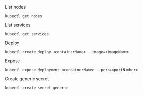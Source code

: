 List nodes
```
kubectl get nodes
```

List services
```
kubectl get services
```

Deploy
```
kubectl create deploy <containerName> --image=<imageName>
```

Expose
```
kubectl expose deployment <containerName> --port=<portNumber>
```

Create generic secret
```
kubectl create secret generic
```
